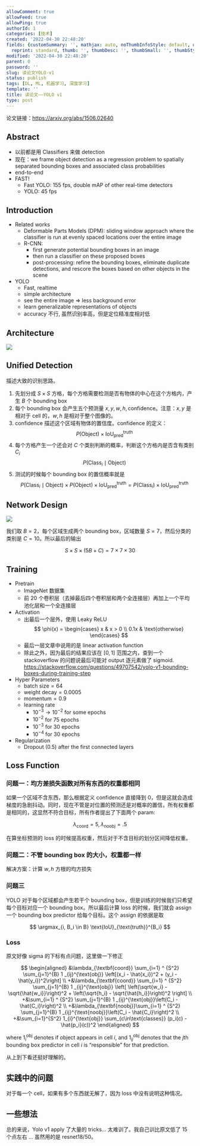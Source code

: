 ```yaml
---
allowComment: true
allowFeed: true
allowPing: true
authorId: 1
categories: [技术]
created: '2022-04-30 22:48:20'
fields: {customSummary: '', mathjax: auto, noThumbInfoStyle: default, outdatedNotice: 'no',
  reprint: standard, thumb: '', thumbDesc: '', thumbSmall: '', thumbStyle: default}
modified: '2022-04-30 22:48:20'
parent: 0
password: ''
slug: 读论文YOLO-v1
status: publish
tags: [DL, ML, 机器学习, 深度学习]
template: ''
title: 读论文——YOLO v1
type: post
---
```

论文链接：https://arxiv.org/abs/1506.02640

## Abstract

* 以前都是用 Classifiers 来做 detection
* 现在：we frame object detection as a regression problem to spatially separated bounding boxes and associated class probabilities
* end-to-end
* FAST!
  * Fast YOLO: 155 fps, double mAP of other real-time detectors
  * YOLO: 45 fps

## Introduction

* Related works
  * Deformable Parts Models (DPM): sliding window approach where the classifier is run at evenly spaced locations over the entire image
  * R-CNN: 
    * first generate potential bounding boxes in an image
    * then run a classifier on these proposed boxes
    * post-processing: refine the bounding boxes, eliminate duplicate detections, and rescore the boxes based on other objects in the scene
* YOLO
  * Fast, realtime
  * simple architecture
  * see the entire image => less background error
  * learn generalizable representations of objects
  * accuracy 不行, 虽然识别率高，但是定位精准度相对低

## Architecture

![](https://cdn.jsdelivr.net/gh/JeffersonQin/blog-asset@latest/usr/picgo/20220416133949.png)

## Unified Detection

描述大致的识别思路。

1. 先划分成 $S\times S$ 方格，每个方格需要检测是否有物体的中心在这个方格内，产生 $B$ 个 bounding box
2. 每个 bounding box 会产生五个预测量 $x, y, w, h, \text{confidence}$。注意：$x,y$ 是相对于 cell 的，$w, h$ 是相对于整个图像的。
3. confidence 描述这个区域有物体的置信度。confidence 的定义：
  $$
      P(\text{Object}) \times \text{IoU}_{\text{pred}}^{\text{truth}}
  $$
4. 每个方格产生一个还会对 $C$ 个类别判断的概率，判断这个方格内是否含有类别 $C_i$
  $$
      P(\text{Class}_i \mid \text{Object})
  $$
5. 测试的时候每个 bounding box 的置信概率就是
  $$
      P(\text{Class}_i \mid \text{Object}) \times P(\text{Object}) \times \text{IoU}_{\text{pred}}^{\text{truth}} = P(\text{Class}_i) \times \text{IoU}_{\text{pred}}^{\text{truth}}
  $$

## Network Design

![](https://cdn.jsdelivr.net/gh/JeffersonQin/blog-asset@latest/usr/picgo/20220416113107.png)

我们取 $B=2$，每个区域生成两个 bounding box，区域数量 $S=7$，然后分类的类别是 $C=10$。所以最后的输出

$$
	S \times S \times (5B + C) = 7 \times 7 \times 30
$$

## Training

* Pretrain
  * ImageNet 数据集
  * 前 20 个卷积层（去掉最后四个卷积层和两个全连接层）再加上一个平均池化层和一个全连接层
* Activation
  * 出最后一个层外，使用 Leaky ReLU
    $$
        \phi(x) = \begin{cases}
            x & x > 0 \\ 0.1x & \text{otherwise}
        \end{cases}
    $$
  * 最后一层文章中说用的是 linear activation function
  * 除此之外，因为最后的结果应该在 $[0,1]$ 范围之内，查到一个 stackoverflow 的问题说最后可能对 output 逐元素做了 sigmoid. https://stackoverflow.com/questions/49707542/yolo-v1-bounding-boxes-during-training-step
* Hyper Parameters
  * $\text{batch size} = 64$
  * $\text{weight decay} = 0.0005$
  * $\text{momentum} = 0.9$
  * learning rate
    * $10^{-3} \rightarrow 10^{-2}$ for some epochs
    * $10^{-2}$ for $75$ epochs
    * $10^{-3}$ for $30$ epochs
    * $10^{-4}$ for $30$ epochs
* Regularization
  * Dropout (0.5) after the first connected layers

## Loss Function

### 问题一：均方差损失函数对所有东西的权重都相同

如果一个区域不含东西，那么根据定义 confidence 直接降到 0，但是这就会造成梯度的急剧抖动。同时，现在不管是对位置的预测还是对概率的置信，所有权重都是相同的，这显然不符合目标，所有作者提出了下面两个 param:

$$
	\lambda_{\text{coord}} = 5, \lambda_{\text{noobj}} = .5
$$

在算坐标预测的 loss 的时候提高权重，然后对于不含目标的划分区间降低权重。

### 问题二：不管 bounding box 的大小，权重都一样

解决方案：计算 $w, h$ 方根的均方损失

### 问题三

YOLO 对于每个区域都会产生若干个 bounding box，但是训练的时候我们只希望每个目标对应一个 bounding box。所以最后计算 loss 的时候，我们就会 assign 一个 bounding box predictor 给每个目标。这个 assign 的依据是取

$$
	\argmax_{i, B_i \in B} \text{IoU}_{\text{truth}}^{B_i}
$$

### Loss

原文好像 sigma 的下标有点问题，这里做一下修正

$$
	\begin{aligned}
		&\lambda_{\textbf{coord}} \sum_{i=1} ^ {S^2} \sum_{j=1}^{B} 1 _{ij}^{\text{obj}} \left[(x_i - \hat{x_i})^2 + (y_i - \hat{y_i})^2\right] \\ 
		+&\lambda_{\textbf{coord}} \sum_{i=1} ^ {S^2} \sum_{j=1}^{B} 1 _{ij}^{\text{obj}} \left[ \left(\sqrt{w_i} - \sqrt{\hat{w_i}}\right)^2 + \left(\sqrt{h_i} - \sqrt{\hat{h_i}}\right)^2 \right] \\ 
		+&\sum_{i=1} ^ {S^2} \sum_{j=1}^{B} 1 _{ij}^{\text{obj}}\left(C_i - \hat{C_i}\right)^2 \\ 
		+&\lambda_{\textbf{noobj}}\sum_{i=1} ^ {S^2} \sum_{j=1}^{B} 1 _{ij}^{\text{noobj}}\left(C_i - \hat{C_i}\right)^2 \\ 
		+&\sum_{i=1}^{S^2} 1_{i}^{\text{obj}} \sum_{c\in\text{classes}} (p_i(c) - \hat{p_i}(c))^2
	\end{aligned}
$$

where $1^{\text{obj}} _i$ denotes if object appears in cell $i$, and $1^{\text{obj}}_{ij}$ denotes that the $j$th bounding box predictor in cell $i$ is “responsible” for that prediction.

从上到下看还挺好理解的。

## 实践中的问题

对于每一个 cell，如果有多个东西就无解了，因为 loss 中没有说明这种情况。

## 一些想法

总的来说，Yolo v1 apply 了大量的 tricks... 太难训了。我自己训比原文低了 15 个点左右 ... 虽然用的是 resnet18/50。
